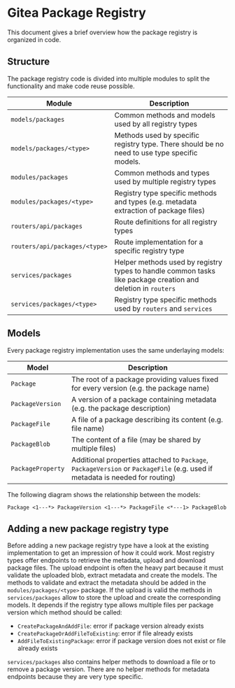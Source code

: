 # Gitea Package Registry

This document gives a brief overview how the package registry is organized in code.

## Structure

The package registry code is divided into multiple modules to split the functionality and make code reuse possible.

| Module | Description |
| - | - |
| `models/packages` | Common methods and models used by all registry types |
| `models/packages/<type>` | Methods used by specific registry type. There should be no need to use type specific models. |
| `modules/packages` | Common methods and types used by multiple registry types |
| `modules/packages/<type>` | Registry type specific methods and types (e.g. metadata extraction of package files) |
| `routers/api/packages` | Route definitions for all registry types |
| `routers/api/packages/<type>` | Route implementation for a specific registry type |
| `services/packages` | Helper methods used by registry types to handle common tasks like package creation and deletion in `routers` |
| `services/packages/<type>` | Registry type specific methods used by `routers` and `services` |

## Models

Every package registry implementation uses the same underlaying models:

| Model | Description |
| - | - |
| `Package` | The root of a package providing values fixed for every version (e.g. the package name) |
| `PackageVersion` | A version of a package containing metadata (e.g. the package description) |
| `PackageFile` | A file of a package describing its content (e.g. file name) |
| `PackageBlob` | The content of a file (may be shared by multiple files) |
| `PackageProperty` | Additional properties attached to `Package`, `PackageVersion` or `PackageFile` (e.g. used if metadata is needed for routing) |

The following diagram shows the relationship between the models:
```
Package <1---*> PackageVersion <1---*> PackageFile <*---1> PackageBlob
```

## Adding a new package registry type

Before adding a new package registry type have a look at the existing implementation to get an impression of how it could work.
Most registry types offer endpoints to retrieve the metadata, upload and download package files.
The upload endpoint is often the heavy part because it must validate the uploaded blob, extract metadata and create the models.
The methods to validate and extract the metadata should be added in the `modules/packages/<type>` package.
If the upload is valid the methods in `services/packages` allow to store the upload and create the corresponding models.
It depends if the registry type allows multiple files per package version which method should be called:
- `CreatePackageAndAddFile`: error if package version already exists
- `CreatePackageOrAddFileToExisting`: error if file already exists
- `AddFileToExistingPackage`: error if package version does not exist or file already exists

`services/packages` also contains helper methods to download a file or to remove a package version.
There are no helper methods for metadata endpoints because they are very type specific.
